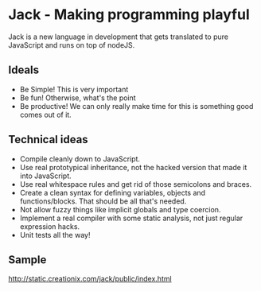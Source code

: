 # Jack - Making programming playful

Jack is a new language in development that gets translated to pure JavaScript and runs on top of nodeJS.

## Ideals

 - Be Simple! This is very important
 - Be fun! Otherwise, what's the point
 - Be productive! We can only really make time for this is something good comes out of it.

## Technical ideas

 - Compile cleanly down to JavaScript.
 - Use real prototypical inheritance, not the hacked version that made it into JavaScript.
 - Use real whitespace rules and get rid of those semicolons and braces.
 - Create a clean syntax for defining variables, objects and functions/blocks.  That should be all that's needed.
 - Not allow fuzzy things like implicit globals and type coercion.
 - Implement a real compiler with some static analysis, not just regular expression hacks.
 - Unit tests all the way!

## Sample

<http://static.creationix.com/jack/public/index.html>